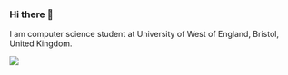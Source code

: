 ### Hi there 👋

I am computer science student at University of West of England, Bristol, United Kingdom.

<a href="https://www.linkedin.com/in/sudefidan/" target="_blank"><img src="https://img.shields.io/badge/LinkedIn-0077B5?style=for-the-badge&logo=linkedin&logoColor=white" /> 
